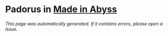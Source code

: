# Padorus in [Made in Abyss](https://myanimelist.net/manga/91941/Made_in_Abyss)

###### This page was automatically generated. If it contains errors, please open a Issue.
